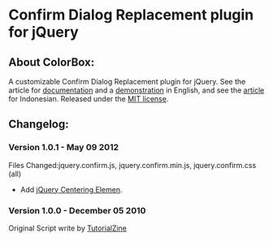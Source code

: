 Confirm Dialog Replacement plugin for jQuery
====================================================

## About ColorBox:
A customizable Confirm Dialog Replacement plugin for jQuery.  See the article for [documentation](http://tutorialzine.com/2010/12/better-confirm-box-jquery-css3/) and a [demonstration]() in English, and see the [article]() for Indonesian.  Released under the [MIT license](http://www.opensource.org/licenses/mit-license.php).

## Changelog:

### Version 1.0.1 - May 09 2012
Files Changed:jquery.confirm.js, jquery.confirm.min.js, jquery.confirm.css (all)
* Add [jQuery Centering Elemen](http://modification-blog.blogspot.com/2012/04/jquery-centering-elemen-vertikal.html).

### Version 1.0.0 - December 05 2010
Original Script write by [TutorialZine](http://tutorialzine.com/2010/12/better-confirm-box-jquery-css3/)